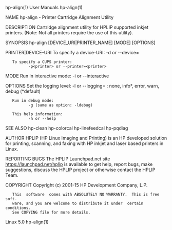 hp-align(1)                      User Manuals                     hp-align(1)

NAME
       hp-align - Printer Cartridge Alignment Utility

DESCRIPTION
       Cartridge  alignment  utility  for  HPLIP  supported  inkjet printers.
       (Note: Not all printers require the use of this utility).

SYNOPSIS
       hp-align [DEVICE_URI|PRINTER_NAME] [MODE] [OPTIONS]

PRINTER|DEVICE-URI
       To specify a device-URI:
              -d<device-uri> or --device=<device-uri>

       To specify a CUPS printer:
              -p<printer> or --printer=<printer>

MODE
       Run in interactive mode:
              -i or --interactive

OPTIONS
       Set the logging level:
              -l<level> or --logging=<level>  <level>:  none,  info*,  error,
              warn, debug (*default)

       Run in debug mode:
              -g (same as option: -ldebug)

       This help information:
              -h or --help

SEE ALSO
       hp-clean hp-colorcal hp-linefeedcal hp-pqdiag

AUTHOR
       HPLIP  (HP Linux Imaging and Printing) is an HP developed solution for
       printing, scanning, and faxing with HP inkjet and laser based printers
       in Linux.

REPORTING BUGS
       The  HPLIP Launchpad.net site https://launchpad.net/hplip is available
       to get help, report bugs, make suggestions, discuss the HPLIP  project
       or otherwise contact the HPLIP Team.

COPYRIGHT
       Copyright (c) 2001-15 HP Development Company, L.P.

       This  software  comes with ABSOLUTELY NO WARRANTY.  This is free soft‐
       ware, and you are welcome to distribute it under  certain  conditions.
       See COPYING file for more details.

Linux                                5.0                          hp-align(1)
